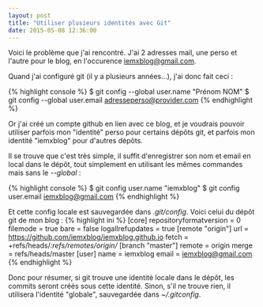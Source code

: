 ```yaml
---
layout: post
title: "Utiliser plusieurs identités avec Git"
date: 2015-05-08 12:36:00
---
```


Voici le problème que j'ai rencontré. J'ai 2 adresses mail, une perso et l'autre pour le blog, en l'occurence [iemxblog@gmail.com](mailto:iemxblog@gmail.com). 

Quand j'ai configuré git (il y a plusieurs années...), j'ai donc fait ceci :

{% highlight console %}
$ git config --global user.name "Prénom NOM"
$ git config --global user.email adresseperso@provider.com
{% endhighlight %}

Or j'ai créé un compte github en lien avec ce blog, et je voudrais pouvoir utiliser parfois mon "identité" perso pour certains dépôts git, et parfois mon identité "iemxblog" pour d'autres dépôts.

Il se trouve que c'est très simple, il suffit d'enregistrer son nom et email en local dans le dépôt, tout simplement en utilisant les mêmes commandes mais sans le *--global* :

{% highlight console %}
$ git config user.name "iemxblog"
$ git config user.email iemxblog@gmail.com
{% endhighlight %}

Et cette config locale est sauvegardée dans *.git/config*. Voici celui du dépôt git de mon blog :
{% highlight ini %}
[core]
	repositoryformatversion = 0
	filemode = true
	bare = false
	logallrefupdates = true
[remote "origin"]
	url = https://github.com/iemxblog/iemxblog.github.io
	fetch = +refs/heads/*:refs/remotes/origin/*
[branch "master"]
	remote = origin
	merge = refs/heads/master
[user]
	name = iemxblog
	email = iemxblog@gmail.com
{% endhighlight %}

Donc pour résumer, si git trouve une identité locale dans le dépôt, les commits seront créés sous cette identité. Sinon, s'il ne trouve rien, il utilisera l'identité "globale", sauvegardée dans *~/.gitconfig*.
